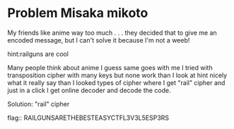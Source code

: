 Problem Misaka mikoto
=======

My friends like anime way too much . . . they decided that to give me an encoded message, but I can't solve it because I'm not a weeb!

hint:railguns are cool

Many people think about anime I guess same goes with me I tried with transposition cipher with many keys but none work than I look at hint nicely what it really say than I looked types of cipher where I get "rail" cipher and just in a click I get online decoder and decode the code. 


Solution: "rail" cipher

flag:: RAILGUNSARETHEBESTEASYCTFL3V3L5ESP3RS